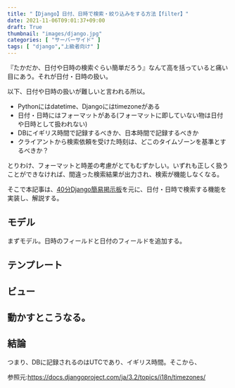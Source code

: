 ```yaml
---
title: "【Django】日付、日時で検索・絞り込みをする方法【filter】"
date: 2021-11-06T09:01:37+09:00
draft: True
thumbnail: "images/django.jpg"
categories: [ "サーバーサイド" ]
tags: [ "django","上級者向け" ]
---
```



『たかだか、日付や日時の検索ぐらい簡単だろう』なんて高を括っていると痛い目にあう。それが日付・日時の扱い。

以下、日付や日時の扱いが難しいと言われる所以。

- Pythonにはdatetime、Djangoにはtimezoneがある
- 日付・日時にはフォーマットがある(フォーマットに即していない物は日付や日時として扱われない)
- DBにイギリス時間で記録するべきか、日本時間で記録するべきか
- クライアントから検索依頼を受けた時刻は、どこのタイムゾーンを基準とするべきか？

とりわけ、フォーマットと時差の考慮がとてもむずかしい。いずれも正しく扱うことができなければ、間違った検索結果が出力され、検索が機能しなくなる。

そこで本記事は、[40分Django簡易掲示板](/post/startup-django/)を元に、日付・日時で検索する機能を実装し、解説する。


## モデル

まずモデル。日時のフィールドと日付のフィールドを追加する。







## テンプレート





## ビュー





## 動かすとこうなる。



## 結論

つまり、DBに記録されるのはUTCであり、イギリス時間。そこから、




参照元:https://docs.djangoproject.com/ja/3.2/topics/i18n/timezones/

